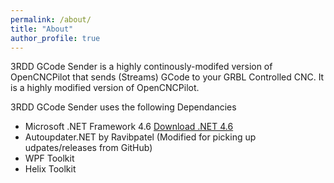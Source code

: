```yaml
---
permalink: /about/
title: "About"
author_profile: true
---
```

3RDD GCode Sender is a highly continously-modifed version of OpenCNCPilot that sends (Streams) GCode to your GRBL Controlled CNC.  It is a highly modified version of OpenCNCPilot.

3RDD GCode Sender uses the following Dependancies
* Microsoft .NET Framework 4.6 [Download .NET 4.6](https://dotnet.microsoft.com/download/dotnet-framework/net462)
* Autoupdater.NET by Ravibpatel (Modified for picking up udpates/releases from GitHub)
* WPF Toolkit 
* Helix Toolkit
